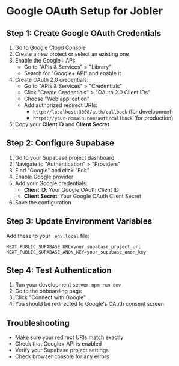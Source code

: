# Google OAuth Setup for Jobler

## Step 1: Create Google OAuth Credentials

1. Go to [Google Cloud Console](https://console.cloud.google.com/)
2. Create a new project or select an existing one
3. Enable the Google+ API:
   - Go to "APIs & Services" > "Library"
   - Search for "Google+ API" and enable it
4. Create OAuth 2.0 credentials:
   - Go to "APIs & Services" > "Credentials"
   - Click "Create Credentials" > "OAuth 2.0 Client IDs"
   - Choose "Web application"
   - Add authorized redirect URIs:
     - `http://localhost:3000/auth/callback` (for development)
     - `https://your-domain.com/auth/callback` (for production)
5. Copy your **Client ID** and **Client Secret**

## Step 2: Configure Supabase

1. Go to your Supabase project dashboard
2. Navigate to "Authentication" > "Providers"
3. Find "Google" and click "Edit"
4. Enable Google provider
5. Add your Google credentials:
   - **Client ID**: Your Google OAuth Client ID
   - **Client Secret**: Your Google OAuth Client Secret
6. Save the configuration

## Step 3: Update Environment Variables

Add these to your `.env.local` file:

```env
NEXT_PUBLIC_SUPABASE_URL=your_supabase_project_url
NEXT_PUBLIC_SUPABASE_ANON_KEY=your_supabase_anon_key
```

## Step 4: Test Authentication

1. Run your development server: `npm run dev`
2. Go to the onboarding page
3. Click "Connect with Google"
4. You should be redirected to Google's OAuth consent screen

## Troubleshooting

- Make sure your redirect URIs match exactly
- Check that Google+ API is enabled
- Verify your Supabase project settings
- Check browser console for any errors 